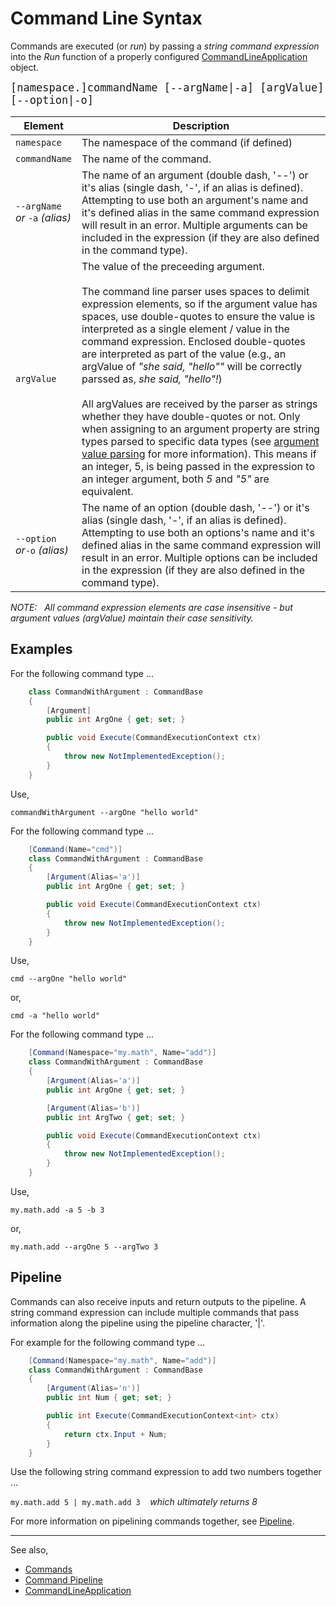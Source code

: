 # Command Line Syntax
Commands are executed (or *run*) by passing a *string command expression* into the *Run* function of a properly configured [CommandLineApplication](CommandLineApplication.md) object.

<span style="font-size:20px">```[namespace.]commandName [--argName|-a] [argValue] [--option|-o]```</span>

| Element | Description |
|---------|-------------|
|```namespace```|The namespace of the command (if defined)|
| ```commandName```|The name of the command.|
|```--argName``` <br/>*or* ```-a``` *(alias)*|The name of an argument (double dash, '--') or it's alias (single dash, '-', if an alias is defined). Attempting to use both an argument's name and it's defined alias in the same command expression will result in an error. Multiple arguments can be included in the expression (if they are also defined in the command type).|
|```argValue```|The value of the preceeding argument.<br/><br/>The command line parser uses spaces to delimit expression elements, so if the argument value has spaces, use double-quotes to ensure the value is interpreted as a single element / value in the command expression. Enclosed double-quotes are interpreted as part of the value (e.g., an argValue of *"she said, \"hello\""* will be correctly parssed as, *she said, "hello"!*)<br/><br/> All argValues are received by the parser as strings whether they have double-quotes or not. Only when assigning to an argument property are string types parsed to specific data types (see [argument value parsing](Commands.md#argument-value-parsing) for more information). This means if an integer, 5, is being passed in the expression to an integer argument, both *5* and *"5"* are equivalent.
|```--option```<br/>*or*```-o``` *(alias)*|The name of an option (double dash, '--') or it's alias (single dash, '-', if an alias is defined). Attempting to use both an options's name and it's defined alias in the same command expression will result in an error. Multiple options can be included in the expression (if they are also defined in the command type).

*NOTE: &nbsp; All command expression elements are case insensitive - but argument values (argValue) maintain their case sensitivity.*

## Examples
For the following command type ...

```cs
    class CommandWithArgument : CommandBase
    {
        [Argument]
        public int ArgOne { get; set; }

        public void Execute(CommandExecutionContext ctx)
        {
            throw new NotImplementedException();
        }
    }
```

Use,

```commandWithArgument --argOne "hello world"```

For the following command type ...

```cs
    [Command(Name="cmd")]
    class CommandWithArgument : CommandBase
    {
        [Argument(Alias='a')]
        public int ArgOne { get; set; }

        public void Execute(CommandExecutionContext ctx)
        {
            throw new NotImplementedException();
        }
    }
```

Use,

```cmd --argOne "hello world"```

 or,

```cmd -a "hello world"```

For the following command type ...

```cs
    [Command(Namespace="my.math", Name="add")]
    class CommandWithArgument : CommandBase
    {
        [Argument(Alias='a')]
        public int ArgOne { get; set; }

        [Argument(Alias='b')]
        public int ArgTwo { get; set; }

        public void Execute(CommandExecutionContext ctx)
        {
            throw new NotImplementedException();
        }
    }
```

Use,

```my.math.add -a 5 -b 3```

 or,

```my.math.add --argOne 5 --argTwo 3```

## Pipeline
Commands can also receive inputs and return outputs to the pipeline. A string command expression can include multiple commands that pass information along the pipeline using the pipeline character, '|'.

For example for the following command type ...

```cs
    [Command(Namespace="my.math", Name="add")]
    class CommandWithArgument : CommandBase
    {
        [Argument(Alias='n')]
        public int Num { get; set; }

        public int Execute(CommandExecutionContext<int> ctx)
        {
            return ctx.Input + Num;
        }
    }
```
Use the following string command expression to add two numbers together ...

```my.math.add 5 | my.math.add 3``` &nbsp;&nbsp; *which ultimately returns 8*

For more information on pipelining commands together, see [Pipeline](CommandPipeline.md).

---

See also,

- [Commands](Commands.md)
- [Command Pipeline](CommandPipeline.md)
- [CommandLineApplication](CommandLineApplication.md)

































